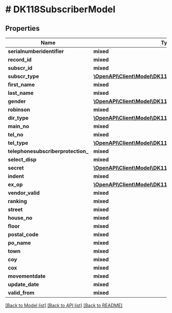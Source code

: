 # # DK118SubscriberModel

## Properties

Name | Type | Description | Notes
------------ | ------------- | ------------- | -------------
**serialnumberidentifier** | **mixed** |  |
**record_id** | **mixed** |  | [optional]
**subscr_id** | **mixed** |  | [optional]
**subscr_type** | [**\OpenAPI\Client\Model\DK118SubscriberTypeEnum**](DK118SubscriberTypeEnum.md) |  | [optional]
**first_name** | **mixed** |  | [optional]
**last_name** | **mixed** |  | [optional]
**gender** | [**\OpenAPI\Client\Model\DK118GenderEnum**](DK118GenderEnum.md) |  | [optional]
**robinson** | **mixed** |  |
**dir_type** | [**\OpenAPI\Client\Model\DK118DirectoryTypeEnum**](DK118DirectoryTypeEnum.md) |  | [optional]
**main_no** | **mixed** |  | [optional]
**tel_no** | **mixed** |  | [optional]
**tel_type** | [**\OpenAPI\Client\Model\DK118TelephoneTypeEnum**](DK118TelephoneTypeEnum.md) |  | [optional]
**telephonesubscriberprotection_** | **mixed** |  | [optional]
**select_disp** | **mixed** |  | [optional]
**secret** | [**\OpenAPI\Client\Model\DK118SecretEnum**](DK118SecretEnum.md) |  |
**indent** | **mixed** |  | [optional]
**ex_op** | [**\OpenAPI\Client\Model\DK118OperatorAuthorizationEnum**](DK118OperatorAuthorizationEnum.md) |  | [optional]
**vendor_valid** | **mixed** |  | [optional]
**ranking** | **mixed** |  |
**street** | **mixed** |  | [optional]
**house_no** | **mixed** |  | [optional]
**floor** | **mixed** |  | [optional]
**postal_code** | **mixed** |  | [optional]
**po_name** | **mixed** |  | [optional]
**town** | **mixed** |  | [optional]
**coy** | **mixed** |  | [optional]
**cox** | **mixed** |  | [optional]
**movementdate** | **mixed** |  | [optional]
**update_date** | **mixed** |  |
**valid_from** | **mixed** |  |

[[Back to Model list]](../../README.md#models) [[Back to API list]](../../README.md#endpoints) [[Back to README]](../../README.md)
